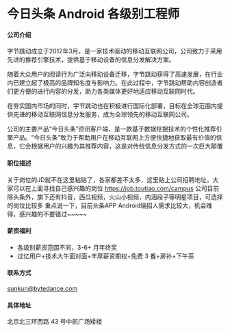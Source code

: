 今日头条 Android 各级别工程师
==========

#### 公司介绍
字节跳动成立于2012年3月，是一家技术驱动的移动互联网公司，公司致力于采用先进的推荐引擎技术，提供基于移动设备的信息分发解决方案。

随着大众用户的阅读行为广泛向移动设备迁移，字节跳动获得了高速发展，在行业内已建立起了极高的品牌知名度与影响力。在此过程中，字节跳动帮助内容创造者们更方便的进行内容的分发，助力各类媒体更好地适应移动互联网时代。

在夯实国内市场的同时，字节跳动也在积极进行国际化部署，目标在全球范围内提供先进的移动互联网信息分发服务，成为全球领先的移动互联网公司。

公司的主要产品“今日头条”资讯客户端，是一款基于数据挖掘技术的个性化推荐引擎产品。“今日头条”致力于帮助用户在移动互联网上方便快捷地获取最有价值的信息，它会根据用户的兴趣为其推荐内容，这是对传统信息分发方式的一次巨大颠覆

#### 职位描述
关于岗位的JD就不在这里粘贴了，各家都差不太多，这里贴上公司招聘地址，大家可以在上面寻找自己感兴趣的岗位
https://job.toutiao.com/campus
公司目前除头条外，旗下还有抖音，西瓜视频，火山小视频，内涵段子等明星项目，可选择的岗位比较多
重点说一下，目前头条APP Android端招人需求比较大，机会难得，感兴趣的不要错过~~~~~  


#### 薪资福利
- 各级别薪资范围不同，3-6+ 月年终奖
- 过亿用户+技术大牛面对面+丰厚薪资期权+免费 3 餐+房补+下午茶

#### 联系方式
[sunkun@bytedance.com](mailto:sunkun@bytedance.com)  

#### 具体地址
北京北三环西路 43 号中航广场矮楼  
